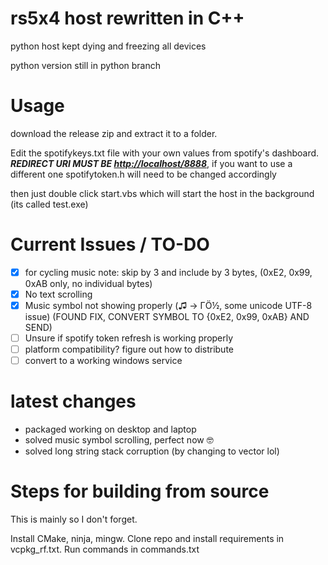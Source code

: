 # rs5x4 host rewritten in C++

python host kept dying and freezing all devices

python version still in python branch

# Usage
download the release zip and extract it to a folder. 

Edit the spotifykeys.txt file with your own values from spotify's dashboard. ***REDIRECT URI MUST BE [http://localhost/8888](http://localhost:8888/callback)***, if you want to use a different one spotifytoken.h will need to be changed accordingly

then just double click start.vbs which will start the host in the background (its called test.exe)

# Current Issues / TO-DO
- [x] for cycling music note: skip by 3 and include by 3 bytes, (0xE2, 0x99, 0xAB only, no individual bytes)
- [x] No text scrolling
- [x] Music symbol not showing properly (♫ → ΓÖ½, some unicode UTF-8 issue) (FOUND FIX, CONVERT SYMBOL TO {0xE2, 0x99, 0xAB} AND SEND)
- [ ] Unsure if spotify token refresh is working properly
- [ ] platform compatibility? figure out how to distribute
- [ ] convert to a working windows service

# latest changes
- packaged working on desktop and laptop
- solved music symbol scrolling, perfect now 🤓
- solved long string stack corruption (by changing to vector lol)


# Steps for building from source

This is mainly so I don't forget. 

Install CMake, ninja, mingw. Clone repo and install requirements in vcpkg_rf.txt. Run commands in commands.txt
